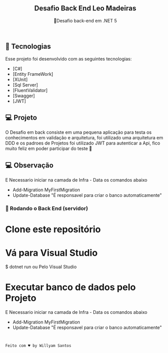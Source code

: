 

<h2 align="center">
Desafio Back End Leo Madeiras
</h2>
<p align="center">🚀Desafio back-end em .NET 5 </p>

<br>

## 🚀 Tecnologias

Esse projeto foi desenvolvido com as seguintes tecnologias:

- [C#]
- [Entity FrameWork]
- [XUnit]
- [Sql Server]
- [FluentValidator]
- [Swagger]
- [JWT]

## 💻 Projeto

O Desafio em back consiste em uma pequena aplicação para testa os conhecimentos em validação e arquitetura, foi utilizado uma arquitetura em DDD e os padroes de Projetos
foi utilizado JWT para autenticar a Api, fico muito feliz em poder participar do teste 💜

## 💻 Observação

E Necessario iniciar na camada de Infra - Data os comandos abaixo

- Add-Migration MyFirstMigration
- Update-Database
"É responsavel para criar o banco automaticamente"

### 🎲 Rodando o Back End (servidor)

# Clone este repositório


# Vá para Visual Studio
$ dotnet run ou Pelo Visual Studio

# Executar banco de dados pelo Projeto
E Necessario iniciar na camada de Infra - Data os comandos abaixo

- Add-Migration MyFirstMigration
- Update-Database
"É responsavel para criar o banco automaticamente"

```


Feito com ♥ by Willyam Santos 

